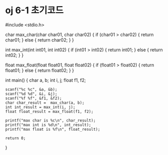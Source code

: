# oj 6-1 초기코드
#include <stdio.h>


char max_char(char char01, char char02) {
	if (char01 > char02) {
	return char01;
	}
	else {
		return char02;
	}
}

int max_int(int int01, int int02) {
	if (int01 > int02) {
		return int01;
	}
	else {
		return int02;
	}
}

float max_float(float float01, float float02) {
	if (float01 > float02) {
		return float01;
	}
	else {
		return float02;
	}
}




int main() {
	char a, b;
	int i, j;
	float f1, f2;

	scanf("%c %c", &a, &b);
	scanf("%d %d", &i, &j);
	scanf("%f %f", &f1, &f2);
	char char_result =  max_char(a, b);
	int int_result = max_int(i, j);
	float float_result = max_float(f1, f2);

	printf("max char is %c\n", char_result);
	printf("max int is %d\n", int_result);
	printf("max float is %f\n", float_result);
	
	return 0;
}
